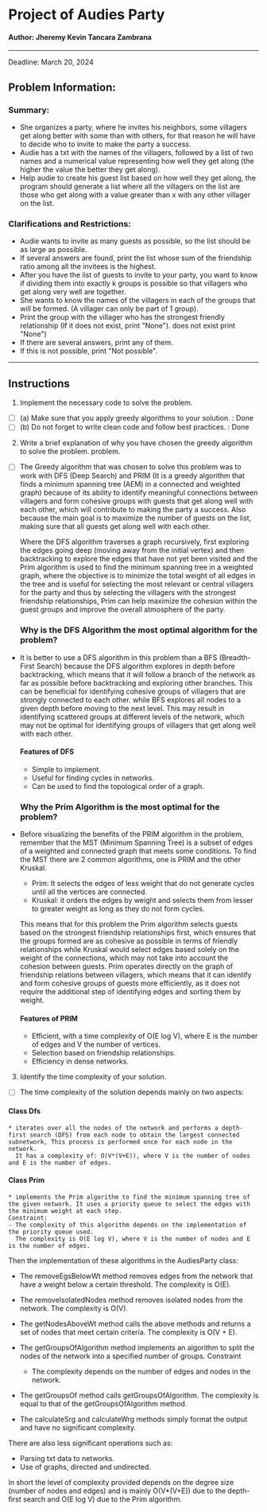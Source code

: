 # Project of Audies Party
#### Author: Jheremy Kevin Tancara Zambrana

***

Deadline: March 20, 2024

## Problem Information:
### Summary:
* She organizes a party, where he invites his neighbors, some villagers get along better with some than with others, for that reason he will have to decide who to invite to make the party a success. 
* Audie has a txt with the names of the villagers, followed by a list of two names and a numerical value representing how well they get along (the higher the value the better they get along).
* Help audie to create his guest list based on how well they get along, the program should generate a list where all the villagers on the list are those who get along with a value greater than x with any other villager on the list.

### Clarifications and Restrictions:
* Audie wants to invite as many guests as possible, so the list should be as large as possible.
* If several answers are found, print the list whose sum of the friendship ratio among all the invitees is the highest.
* After you have the list of guests to invite to your party, you want to know if dividing them into exactly k groups is possible so that villagers who get along very well are together.
* She wants to know the names of the villagers in each of the groups that will be formed. (A villager can only be part of 1 group).
* Print the group with the villager who has the strongest friendly relationship (If it does not exist, print "None"). does not exist print "None")
* If there are several answers, print any of them.
* If this is not possible, print "Not possible".

***

## Instructions
1. Implement the necessary code to solve the problem.
  - [ ] (a) Make sure that you apply greedy algorithms to your solution. : Done
  - [ ] (b) Do not forget to write clean code and follow best practices. : Done
2. Write a brief explanation of why you have chosen the greedy algorithm to solve the problem.
   problem.
  - [ ] The Greedy algorithm that was chosen to solve this problem was to work with DFS (Deep Search) and PRIM (It is a greedy algorithm that finds a minimum spanning tree (AEM) in a connected and weighted graph) because of its ability to identify meaningful connections between villagers and form cohesive groups with guests that get along well with each other, which will contribute to making the party a success.
    Also because the main goal is to maximize the number of guests on the list, making sure that all guests get along well with each other.

    Where the DFS algorithm traverses a graph recursively, first exploring the edges going deep (moving away from the initial vertex) and then backtracking to explore the edges that have not yet been visited and the Prim algorithm is used to find the minimum spanning tree in a weighted graph, where the objective is to minimize the total weight of all edges in the tree and is useful for selecting the most relevant or central villagers for the party and thus by selecting the villagers with the strongest friendship relationships, Prim can help maximize the cohesion within the guest groups and improve the overall atmosphere of the party.

    ### Why is the DFS Algorithm the most optimal algorithm for the problem?
  - It is better to use a DFS algorithm in this problem than a BFS (Breadth-First Search) because the DFS algorithm explores in depth before backtracking, which means that it will follow a branch of the network as far as possible before backtracking and exploring other branches. This can be beneficial for identifying cohesive groups of villagers that are strongly connected to each other. while BFS explores all nodes to a given depth before moving to the next level. This may result in identifying scattered groups at different levels of the network, which may not be optimal for identifying groups of villagers that get along well with each other.

    #### Features of DFS
    * Simple to implement.
    * Useful for finding cycles in networks.
    * Can be used to find the topological order of a graph.

    ### Why the Prim Algorithm is the most optimal for the problem?
  - Before visualizing the benefits of the PRIM algorithm in the problem, remember that the MST (Minimum Spanning Tree) is a subset of edges of a weighted and connected graph that meets some conditions. To find the MST there are 2 common algorithms, one is PRIM and the other Kruskal.
    * Prim: It selects the edges of less weight that do not generate cycles until all the vertices are connected.
    * Kruskal: it orders the edges by weight and selects them from lesser to greater weight as long as they do not form cycles.
    
    This means that for this problem the Prim algorithm selects guests based on the strongest friendship relationships first, which ensures that the groups formed are as cohesive as possible in terms of friendly relationships while Kruskal would select edges based solely on the weight of the connections, which may not take into account the cohesion between guests.
    Prim operates directly on the graph of friendship relations between villagers, which means that it can identify and form cohesive groups of guests more efficiently, as it does not require the additional step of identifying edges and sorting them by weight.

    #### Features of PRIM
    * Efficient, with a time complexity of O(E log V), where E is the number of edges and V the number of vertices.
    * Selection based on friendship relationships.
    * Efficiency in dense networks.

3. Identify the time complexity of your solution.
  - [ ] The time complexity of the solution depends mainly on two aspects:
  #### Class Dfs
    * iterates over all the nodes of the network and performs a depth-first search (DFS) from each node to obtain the largest connected subnetwork, This process is performed once for each node in the network.
      It has a complexity of: O(V*(V+E)), where V is the number of nodes and E is the number of edges.
  #### Class Prim
    * implements the Prim algorithm to find the minimum spanning tree of the given network. It uses a priority queue to select the edges with the minimum weight at each step.
    Constraint:
    - The complexity of this algorithm depends on the implementation of the priority queue used.
      The complexity is O(E log V), where V is the number of nodes and E is the number of edges.

Then the implementation of these algorithms in the AudiesParty class:
- The removeEgsBelowWt method removes edges from the network that have a weight below a certain threshold.
  The complexity is O(E).

- The removeIsolatedNodes method removes isolated nodes from the network.
  The complexity is O(V).

- The getNodesAboveWt method calls the above methods and returns a set of nodes that meet certain criteria.
  The complexity is O(V + E).

- The getGroupsOfAlgorithm method implements an algorithm to split the nodes of the network into a specified number of groups.
    Constraint
    * The complexity depends on the number of edges and nodes in the network.

- The getGroupsOf method calls getGroupsOfAlgorithm.
  The complexity is equal to that of the getGroupsOfAlgorithm method.

- The calculateSrg and calculateWrg methods simply format the output and have no significant complexity.

There are also less significant operations such as:
* Parsing txt data to networks.
* Use of graphs, directed and undirected.

In short the level of complexity provided depends on the degree size (number of nodes and edges) and is mainly O(V*(V+E)) due to the depth-first search and O(E log V) due to the Prim algorithm.

